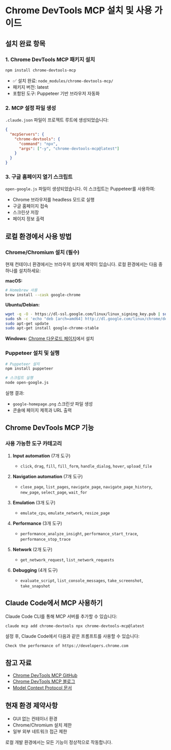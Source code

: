 # Chrome DevTools MCP 설치 및 사용 가이드

## 설치 완료 항목

### 1. Chrome DevTools MCP 패키지 설치
```bash
npm install chrome-devtools-mcp
```
- ✅ 설치 완료: `node_modules/chrome-devtools-mcp/`
- 패키지 버전: latest
- 포함된 도구: Puppeteer 기반 브라우저 자동화

### 2. MCP 설정 파일 생성
`.claude.json` 파일이 프로젝트 루트에 생성되었습니다:
```json
{
  "mcpServers": {
    "chrome-devtools": {
      "command": "npx",
      "args": ["-y", "chrome-devtools-mcp@latest"]
    }
  }
}
```

### 3. 구글 홈페이지 열기 스크립트
`open-google.js` 파일이 생성되었습니다. 이 스크립트는 Puppeteer를 사용하여:
- Chrome 브라우저를 headless 모드로 실행
- 구글 홈페이지 접속
- 스크린샷 저장
- 페이지 정보 출력

## 로컬 환경에서 사용 방법

### Chrome/Chromium 설치 (필수)
현재 컨테이너 환경에서는 브라우저 설치에 제약이 있습니다.
로컬 환경에서는 다음 중 하나를 설치하세요:

**macOS:**
```bash
# Homebrew 사용
brew install --cask google-chrome
```

**Ubuntu/Debian:**
```bash
wget -q -O - https://dl-ssl.google.com/linux/linux_signing_key.pub | sudo apt-key add -
sudo sh -c 'echo "deb [arch=amd64] http://dl.google.com/linux/chrome/deb/ stable main" >> /etc/apt/sources.list.d/google.list'
sudo apt-get update
sudo apt-get install google-chrome-stable
```

**Windows:**
[Chrome 다운로드 페이지](https://www.google.com/chrome/)에서 설치

### Puppeteer 설치 및 실행
```bash
# Puppeteer 설치
npm install puppeteer

# 스크립트 실행
node open-google.js
```

실행 결과:
- `google-homepage.png` 스크린샷 파일 생성
- 콘솔에 페이지 제목과 URL 출력

## Chrome DevTools MCP 기능

### 사용 가능한 도구 카테고리

1. **Input automation** (7개 도구)
   - `click`, `drag`, `fill`, `fill_form`, `handle_dialog`, `hover`, `upload_file`

2. **Navigation automation** (7개 도구)
   - `close_page`, `list_pages`, `navigate_page`, `navigate_page_history`, `new_page`, `select_page`, `wait_for`

3. **Emulation** (3개 도구)
   - `emulate_cpu`, `emulate_network`, `resize_page`

4. **Performance** (3개 도구)
   - `performance_analyze_insight`, `performance_start_trace`, `performance_stop_trace`

5. **Network** (2개 도구)
   - `get_network_request`, `list_network_requests`

6. **Debugging** (4개 도구)
   - `evaluate_script`, `list_console_messages`, `take_screenshot`, `take_snapshot`

## Claude Code에서 MCP 사용하기

Claude Code CLI를 통해 MCP 서버를 추가할 수 있습니다:
```bash
claude mcp add chrome-devtools npx chrome-devtools-mcp@latest
```

설정 후, Claude Code에서 다음과 같은 프롬프트를 사용할 수 있습니다:
```
Check the performance of https://developers.chrome.com
```

## 참고 자료
- [Chrome DevTools MCP GitHub](https://github.com/ChromeDevTools/chrome-devtools-mcp)
- [Chrome DevTools MCP 블로그](https://developer.chrome.com/blog/chrome-devtools-mcp)
- [Model Context Protocol 문서](https://modelcontextprotocol.io/)

## 현재 환경 제약사항
- GUI 없는 컨테이너 환경
- Chrome/Chromium 설치 제한
- 일부 외부 네트워크 접근 제한

로컬 개발 환경에서는 모든 기능이 정상적으로 작동합니다.
